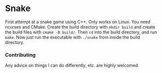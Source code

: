 # Snake

First attempt at a snake game using C++. Only works on Linux. You need ncurses and CMake. 
Create the build directory with `mkdir build` and create the build files with `cmake -B build/`.
Then `cd` into the build directory, and run `make`.
Now just run the executable with `./snake` from inside the build directory.

### Contributing
Any advice on things I can do differently, etc. are highly welcomed.
